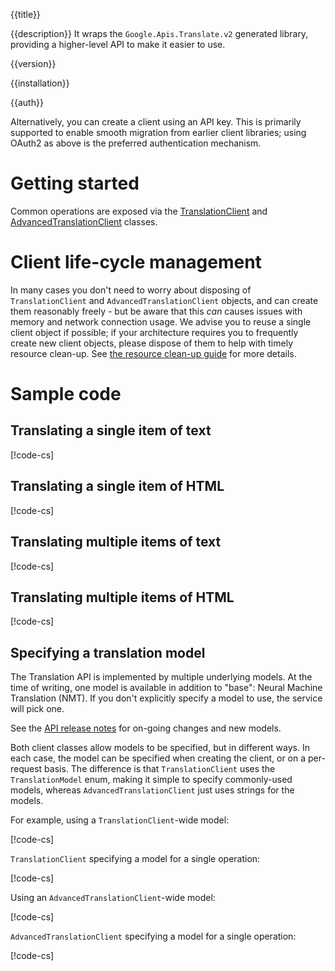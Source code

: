{{title}}

{{description}}
It wraps the `Google.Apis.Translate.v2` generated library, providing a higher-level API to make it easier to use.

{{version}}

{{installation}}

{{auth}}

Alternatively, you can create a client using an API key. This is primarily
supported to enable smooth migration from earlier client libraries; using
OAuth2 as above is the preferred authentication mechanism.

# Getting started

Common operations are exposed via the
[TranslationClient](obj/api/Google.Cloud.Translation.V2.TranslationClient.yml) and 
[AdvancedTranslationClient](obj/api/Google.Cloud.Translation.V2.AdvancedTranslationClient.yml) classes.

# Client life-cycle management

In many cases you don't need to worry about disposing of
`TranslationClient` and `AdvancedTranslationClient` objects, and can create them reasonably freely -
but be aware that this *can* causes issues with memory and network
connection usage. We advise you to reuse a single client object if
possible; if your architecture requires you to frequently create new
client objects, please dispose of them to help with timely resource
clean-up. See [the resource clean-up guide](../guides/cleanup.html#rest-based-apis) for more
details.

# Sample code

## Translating a single item of text

[!code-cs[](obj/snippets/Google.Cloud.Translation.V2.TranslationClient.txt#TranslateText)]

## Translating a single item of HTML

[!code-cs[](obj/snippets/Google.Cloud.Translation.V2.TranslationClient.txt#TranslateHtml)]

## Translating multiple items of text

[!code-cs[](obj/snippets/Google.Cloud.Translation.V2.TranslationClient.txt#TranslateTextMultiple)]

## Translating multiple items of HTML

[!code-cs[](obj/snippets/Google.Cloud.Translation.V2.TranslationClient.txt#TranslateHtmlMultiple)]

## Specifying a translation model

The Translation API is implemented by multiple underlying models.
At the time of writing, one model is available in addition to "base": Neural Machine Translation (NMT).
If you don't explicitly specify a model to use, the service will pick one.

See the [API release notes](https://cloud.google.com/translate/release-notes) for on-going changes and new models.

Both client classes allow models to be specified, but in different ways. In each case, the model can be specified
when creating the client, or on a per-request basis. The difference is that `TranslationClient` uses the `TranslationModel`
enum, making it simple to specify commonly-used models, whereas `AdvancedTranslationClient` just uses strings for the models.

For example, using a `TranslationClient`-wide model:

[!code-cs[](obj/snippets/Google.Cloud.Translation.V2.TranslationClient.txt#TranslateTextBaseDefaultModel)]

`TranslationClient` specifying a model for a single operation:

[!code-cs[](obj/snippets/Google.Cloud.Translation.V2.TranslationClient.txt#TranslateTextBaseOverrideModel)]

Using an `AdvancedTranslationClient`-wide model:

[!code-cs[](obj/snippets/Google.Cloud.Translation.V2.AdvancedTranslationClient.txt#TranslateTextBaseDefaultModel)]

`AdvancedTranslationClient` specifying a model for a single operation:

[!code-cs[](obj/snippets/Google.Cloud.Translation.V2.AdvancedTranslationClient.txt#TranslateTextBaseOverrideModel)]
